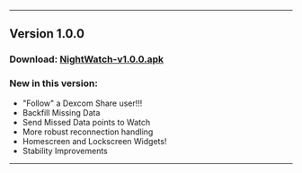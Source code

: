 ***

## Version 1.0.0

### Download: [NightWatch-v1.0.0.apk](http://bit.ly/1EHlg2L)

### New in this version:
 * "Follow" a Dexcom Share user!!!
 * Backfill Missing Data
 * Send Missed Data points to Watch
 * More robust reconnection handling
 * Homescreen and Lockscreen Widgets!
 * Stability Improvements

***
